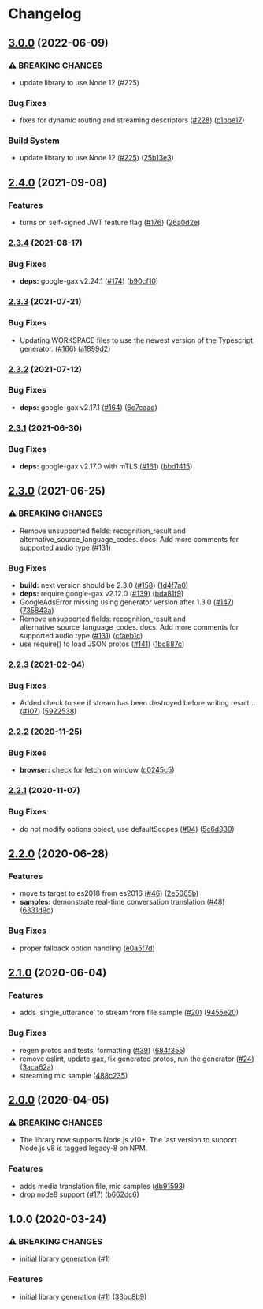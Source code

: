 # Changelog

## [3.0.0](https://github.com/googleapis/nodejs-media-translation/compare/v2.4.0...v3.0.0) (2022-06-09)


### ⚠ BREAKING CHANGES

* update library to use Node 12 (#225)

### Bug Fixes

* fixes for dynamic routing and streaming descriptors ([#228](https://github.com/googleapis/nodejs-media-translation/issues/228)) ([c1bbe17](https://github.com/googleapis/nodejs-media-translation/commit/c1bbe17e481387dfeda9c842f3d30bbfee11eab6))


### Build System

* update library to use Node 12 ([#225](https://github.com/googleapis/nodejs-media-translation/issues/225)) ([25b13e3](https://github.com/googleapis/nodejs-media-translation/commit/25b13e39949ba1694254f7cb85c07f03314f1ad9))

## [2.4.0](https://www.github.com/googleapis/nodejs-media-translation/compare/v2.3.4...v2.4.0) (2021-09-08)


### Features

* turns on self-signed JWT feature flag ([#176](https://www.github.com/googleapis/nodejs-media-translation/issues/176)) ([26a0d2e](https://www.github.com/googleapis/nodejs-media-translation/commit/26a0d2e7b39176ad27dcfe076c70fc5c90be5159))

### [2.3.4](https://www.github.com/googleapis/nodejs-media-translation/compare/v2.3.3...v2.3.4) (2021-08-17)


### Bug Fixes

* **deps:** google-gax v2.24.1 ([#174](https://www.github.com/googleapis/nodejs-media-translation/issues/174)) ([b90cf10](https://www.github.com/googleapis/nodejs-media-translation/commit/b90cf1034235ab0416011de7a1b77afed5597dfc))

### [2.3.3](https://www.github.com/googleapis/nodejs-media-translation/compare/v2.3.2...v2.3.3) (2021-07-21)


### Bug Fixes

* Updating WORKSPACE files to use the newest version of the Typescript generator. ([#166](https://www.github.com/googleapis/nodejs-media-translation/issues/166)) ([a1899d2](https://www.github.com/googleapis/nodejs-media-translation/commit/a1899d2f2f7bfa0894c0b1823ce75759638ff91b))

### [2.3.2](https://www.github.com/googleapis/nodejs-media-translation/compare/v2.3.1...v2.3.2) (2021-07-12)


### Bug Fixes

* **deps:** google-gax v2.17.1 ([#164](https://www.github.com/googleapis/nodejs-media-translation/issues/164)) ([6c7caad](https://www.github.com/googleapis/nodejs-media-translation/commit/6c7caadc989cfe0e898ce2034d2fbac71208d888))

### [2.3.1](https://www.github.com/googleapis/nodejs-media-translation/compare/v2.3.0...v2.3.1) (2021-06-30)


### Bug Fixes

* **deps:** google-gax v2.17.0 with mTLS ([#161](https://www.github.com/googleapis/nodejs-media-translation/issues/161)) ([bbd1415](https://www.github.com/googleapis/nodejs-media-translation/commit/bbd141565364bc0bbb15f1240d98683033da3001))

## [2.3.0](https://www.github.com/googleapis/nodejs-media-translation/compare/v2.2.3...v2.3.0) (2021-06-25)


### ⚠ BREAKING CHANGES

* Remove unsupported fields: recognition_result and alternative_source_language_codes. docs: Add more comments for supported audio type (#131)

### Bug Fixes

* **build:** next version should be 2.3.0 ([#158](https://www.github.com/googleapis/nodejs-media-translation/issues/158)) ([1d4f7a0](https://www.github.com/googleapis/nodejs-media-translation/commit/1d4f7a00e3a88ab1581c5e690cad40074738cefb))
* **deps:** require google-gax v2.12.0 ([#139](https://www.github.com/googleapis/nodejs-media-translation/issues/139)) ([bda81f9](https://www.github.com/googleapis/nodejs-media-translation/commit/bda81f920df258677ae4b24b647ee4c17a0ccbef))
* GoogleAdsError missing using generator version after 1.3.0 ([#147](https://www.github.com/googleapis/nodejs-media-translation/issues/147)) ([735843a](https://www.github.com/googleapis/nodejs-media-translation/commit/735843a9bbeb84be9f61a718271bcd81860a5eaa))
* Remove unsupported fields: recognition_result and alternative_source_language_codes. docs: Add more comments for supported audio type ([#131](https://www.github.com/googleapis/nodejs-media-translation/issues/131)) ([cfaeb1c](https://www.github.com/googleapis/nodejs-media-translation/commit/cfaeb1ce0699eaa372d1ed726bd445177dafe546))
* use require() to load JSON protos ([#141](https://www.github.com/googleapis/nodejs-media-translation/issues/141)) ([1bc887c](https://www.github.com/googleapis/nodejs-media-translation/commit/1bc887cb22014d066e2c382a7f8cf7f518ec903d))

### [2.2.3](https://www.github.com/googleapis/nodejs-media-translation/compare/v2.2.2...v2.2.3) (2021-02-04)


### Bug Fixes

* Added check to see if stream has been destroyed before writing result… ([#107](https://www.github.com/googleapis/nodejs-media-translation/issues/107)) ([5922538](https://www.github.com/googleapis/nodejs-media-translation/commit/592253836803d0ee6002a6e4c4d8a48d219f5d92))

### [2.2.2](https://www.github.com/googleapis/nodejs-media-translation/compare/v2.2.1...v2.2.2) (2020-11-25)


### Bug Fixes

* **browser:** check for fetch on window ([c0245c5](https://www.github.com/googleapis/nodejs-media-translation/commit/c0245c54d8c45f1f3171e9066bc7bab3c4162b69))

### [2.2.1](https://www.github.com/googleapis/nodejs-media-translation/compare/v2.2.0...v2.2.1) (2020-11-07)


### Bug Fixes

* do not modify options object, use defaultScopes ([#94](https://www.github.com/googleapis/nodejs-media-translation/issues/94)) ([5c6d930](https://www.github.com/googleapis/nodejs-media-translation/commit/5c6d930f215a55b876fcda36a1c448aca2b92b8f))

## [2.2.0](https://www.github.com/googleapis/nodejs-media-translation/compare/v2.1.0...v2.2.0) (2020-06-28)


### Features

* move ts target to es2018 from es2016 ([#46](https://www.github.com/googleapis/nodejs-media-translation/issues/46)) ([2e5065b](https://www.github.com/googleapis/nodejs-media-translation/commit/2e5065b0ecb6c38148ec31bf8966617bf7d024d9))
* **samples:** demonstrate real-time conversation translation ([#48](https://www.github.com/googleapis/nodejs-media-translation/issues/48)) ([6331d9d](https://www.github.com/googleapis/nodejs-media-translation/commit/6331d9dd361a003c66ab532f904e1ae298ae296f))


### Bug Fixes

* proper fallback option handling ([e0a5f7d](https://www.github.com/googleapis/nodejs-media-translation/commit/e0a5f7de5bd279e302b597ab73406de651d9937b))

## [2.1.0](https://www.github.com/googleapis/nodejs-media-translation/compare/v2.0.0...v2.1.0) (2020-06-04)


### Features

* adds 'single_utterance' to stream from file sample ([#20](https://www.github.com/googleapis/nodejs-media-translation/issues/20)) ([9455e20](https://www.github.com/googleapis/nodejs-media-translation/commit/9455e207de7ff9c9f72936dd3a908b694eee59fe))


### Bug Fixes

* regen protos and tests, formatting ([#39](https://www.github.com/googleapis/nodejs-media-translation/issues/39)) ([684f355](https://www.github.com/googleapis/nodejs-media-translation/commit/684f355cbecec36c18763b59ddec613c0ea097a9))
* remove eslint, update gax, fix generated protos, run the generator ([#24](https://www.github.com/googleapis/nodejs-media-translation/issues/24)) ([3aca62a](https://www.github.com/googleapis/nodejs-media-translation/commit/3aca62aed3a4e49e4892f9ad29c3d0166c57fa56))
* streaming mic sample ([488c235](https://www.github.com/googleapis/nodejs-media-translation/commit/488c23522b31e26b419c9a4cb5829969e9050928))

## [2.0.0](https://www.github.com/googleapis/nodejs-media-translation/compare/v1.0.0...v2.0.0) (2020-04-05)


### ⚠ BREAKING CHANGES

* The library now supports Node.js v10+. The last version to support Node.js v8 is tagged legacy-8 on NPM.

### Features

* adds media translation file, mic samples ([db91593](https://www.github.com/googleapis/nodejs-media-translation/commit/db915930164484cc016dcb5fbe215d9eef00b412))
* drop node8 support ([#17](https://www.github.com/googleapis/nodejs-media-translation/issues/17)) ([b662dc6](https://www.github.com/googleapis/nodejs-media-translation/commit/b662dc61e43c34b1c56f156eb18d0bbf98170e59))

## 1.0.0 (2020-03-24)


### ⚠ BREAKING CHANGES

* initial library generation (#1)

### Features

* initial library generation ([#1](https://www.github.com/googleapis/nodejs-media-translation/issues/1)) ([33bc8b9](https://www.github.com/googleapis/nodejs-media-translation/commit/33bc8b9469fde7f0d55b7445d2f63e772ed76fee))

